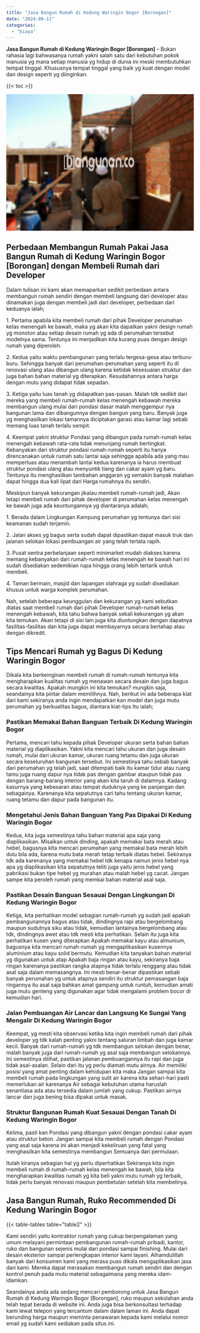 ```yaml
---
title: "Jasa Bangun Rumah di Kedung Waringin Bogor [Borongan]"
date: "2024-09-11"
categories: 
  - "biaya"
---
```


**Jasa Bangun Rumah di Kedung Waringin Bogor \[Borongan\]** – Bukan rahasia lagi bahwasanya rumah yakni salah satu dari kebutuhan pokok manusia yg mana setiap manusia yg hidup di dunia ini meski membutuhkan tempat tinggal. Khususnya tempat tinggal yang baik yg kuat dengan model dan design seperti yg diinginkan.

{{< toc >}}

![Jasa Bangun Rumah di Kedung Waringin Bogor [Borongan]](/images/borong-bangunan-36.png)

## Perbedaan Membangun Rumah Pakai Jasa Bangun Rumah di Kedung Waringin Bogor \[Borongan\] dengan Membeli Rumah dari Developer

Dalam tulisan ini kami akan memaparkan sedikit perbedaan antara membangun rumah sendiri dengan membeli langsung dari developer atau dinamakan juga dengan membeli jadi dari developer, perbedaan dari keduanya ialah;

1\. Pertama apabila kita membeli rumah dari pihak Developer perumahan kelas menengah ke bawah, maka yg akan kita dapatkan yakni design rumah yg monoton atau setiap desain rumah yg ada di perumahan tersebut modelnya sama. Tentunya ini menjadikan kita kurang puas dengan design rumah yang diperoleh.

2\. Kedua yaitu waktu pembangunan yang terlalu tergesa-gesa atau terburu-buru. Sehingga banyak dari perumahan-perumahan yang seperti itu di renovasi ulang atau dibangun ulang karena ketidak kesesuaian struktur dan juga bahan bahan material yg diterapkan. Kesudahannya antara harga dengan mutu yang didapat tidak sepadan.

3\. Ketiga yaitu luas tanah yg didapatkan pas-pasan. Malah tdk sedikit dari mereka yang membeli rumah-rumah kelas menengah kebawah mereka membangun ulang mulai dari pondasi dasar malah menggempur nya bangunan lama dan dibangunnya dengan bangun yang baru. Banyak juga yg menghasilkan lokasi tamannya diciptakan garasi atau kamar lagi sebab memang luas tanah terlalu sempit.

4\. Keempat yakni struktur Pondasi yang dibangun pada rumah-rumah kelas menengah kebawah rata-rata tidak menunjang rumah bertingkat. Kebanyakan dari struktur pondasi rumah-rumah seperti itu hanya direncanakan untuk rumah satu lantai saja sehingga apabila ada yang mau memperluas atau menambah lantai kedua karenanya ia harus membuat struktur pondasi ulang atau menyuntik tiang dan cakar ayam yg baru. Tentunya itu menghasilkan tambahan anggaran yg semakin banyak malahan dapat hingga dua kali lipat dari Harga rumahnya itu sendiri.

Meskipun banyak kekurangan jikalau membeli rumah-rumah jadi, Akan tetapi membeli rumah dari pihak developer di perumahan kelas menengah ke bawah juga ada keuntungannya yg diantaranya adalah;

1\. Berada dalam Lingkungan Kampung perumahan yg tentunya dari sisi keamanan sudah terjamin.

2\. Jalan akses yg bagus serta sudah dapat dipastikan dapat masuk truk dan jalanan selokan lokasi pembuangan air yang telah tertata rapih.

3\. Pusat sentra perbelanjaan seperti minimarket mudah diakses karena memang kebanyakan dari rumah-rumah kelas menengah ke bawah hari ini sudah disediakan sedemikian rupa hingga orang lebih tertarik untuk membeli.

4\. Taman bermain, masjid dan lapangan olahraga yg sudah disediakan khusus untuk warga komplek perumahan.

Nah, setelah beberapa keunggulan dan kekurangan yg kami sebutkan diatas saat membeli rumah dari pihak Developer rumah-rumah kelas menengah kebawah, kita tahu bahwa banyak sekali kekurangan yg akan kita temukan. Akan tetapi di sisi lain juga kita diuntungkan dengan dapatnya fasilitas-fasilitas dan kita juga dapat membayarnya secara bertahap atau dengan dikredit.

## Tips Mencari Rumah yg Bagus Di Kedung Waringin Bogor

Dikala kita berkeinginan membeli rumah di rumah-rumah tentunya kita mengharapkan kualitas rumah yg menawan secara desain dan juga bagus secara kwalitas. Apakah mungkin ini kita temukan? mungkin saja, seandainya kita pintar dalam memilihnya. Nah, berikut ini ada beberapa kiat dari kami sekiranya anda ingin mendapatkan kan model dan juga mutu perumahan yg berkualitas bagus, diantara kiat-tips Itu ialah;

### Pastikan Memakai Bahan Banguan Terbaik Di Kedung Waringin Bogor

Pertama, mencari tahu kepada pihak Developer ukuran serta bahan bahan material yg diaplikasikan. Yakni kita mencari tahu ukuran dan juga desain rumah, mulai dari ukuran kamar, ukuran ruang tetamu dan juga ukuran secara keseluruhan bangunan tersebut. Ini semestinya tahu sebab banyak dari perumahan yg telah jadi, saat ditempati baik itu kamar tidur atau ruang tamu juga ruang dapur nya tidak pas dengan gambar ataupun tidak pas dengan barang-barang interior yang akan kita taruh di dalamnya. Kadang kasurnya yang kebesaran atau tempat duduknya yang ke panjangan dan sebagainya. Karenanya kita sepatutnya cari tahu tentang ukuran kamar, ruang tetamu dan dapur pada bangunan itu.

### Mengetahui Jenis Bahan Banguan Yang Pas Dipakai Di Kedung Waringin Bogor

Kedua, kita juga semestinya tahu bahan material apa saja yang diaplikasikan. Misalkan untuk dinding, apakah memakai bata merah atau hebel, bagusnya kita mencari perumahan yang memakai bata merah lebih dulu bila ada, karena mutu bata merah tetap terbaik diatas hebel. Sekiranya tdk ada karenanya yang memakai hebel tdk kenapa namun jenis hebel nya apa yg diaplikasikan kita sepatutnya teliti juga yaitu jenis hebel yang pabrikasi bukan tipe hebel yg murahan atau malah hebel yg cacat. Jangan sampe kita peroleh rumah yang memkai bahan material asal saja.

### Pastikan Desain Banguan Sesauai Dengan Lingkungan Di Kedung Waringin Bogor

Ketiga, kita perhatikan model sebagian rumah-rumah yg sudah jadi apakah pembangunannya bagus atau tidak, dindingnya rapi atau bergelombang maupun sudutnya siku atau tidak, kemudian lantainya bergelombang atau tdk, dindingnya awet atau tdk mesti kita perhatikan. Selain itu juga kita perhatikan kusen yang diterapkan Apakah memakai kayu atau almunium, bagusnya kita mencari rumah-rumah yg mengaplikasikan kusennya aluminium atau kayu solid bermutu. Kemudian kita tanyakan bahan material yg digunakan untuk atap Apakah baja ringan atau kayu, sekiranya baja ringan karenanya pastikan rangka atapnya tidak terlalu renggang atau tidak asal saja dalam memasangnya. Ini mesti benar-benar dipastikan sebab banyak perumahan yg untuk atapnya sendiri itu struktur pemasangan baja ringannya itu asal saja bahkan amat gampang untuk runtuh, kemudian amati juga mutu genteng yang digunakan agar tidak mengalami problem bocor di kemudian hari.

### Jalan Pembuangan Air Lancar dan Langsung Ke Sungai Yang Mengalir Di Kedung Waringin Bogor

Keempat, yg mesti kita observasi ketika kita ingin membeli rumah dari pihak developer yg tdk kalah penting yakni tentang saluran limbah dan juga kamar kecil. Banyak dari rumah-rumah yg tdk membangun selokan dengan benar, malah banyak juga dari rumah-rumah yg asal saja membangun selokannya. Ini semestinya dilihat, pastikan jalanan pembuangannya itu rapi dan juga tidak asal-asalan. Selain dari itu yg perlu diamati mutu airnya. Air memiliki posisi yang amat penting dalam kehidupan kita maka Jangan sampai kita membeli rumah pada lingkungan yang sulit air karena kita sehari-hari pasti memerlukan air karenanya Air sebagai kebutuhan utama haruslah senantiasa ada atau tersedia dalam jumlah yang cukup. Pastikan airnya lancar dan juga bening bisa dipakai untuk masak.

### Struktur Bangunan Rumah Kuat Sesauai Dengan Tanah Di Kedung Waringin Bogor

Kelima, pasti kan Pondasi yang dibangun yakni dengan pondasi cakar ayam atau struktur beton. Jangan sampai kita membeli rumah dengan Pondasi yang asal saja karena ini akan menjadi kekeliruan yang fatal yang menghasilkan kita semestinya membangun Semuanya dari permulaan.

Itulah kiranya sebagian hal yg perlu diperhatikan Sekiranya kita ingin membeli rumah di rumah-rumah kelas menengah ke bawah, bila kita mengharapkan kwalitas rumah yg kita beli yakni mutu rumah yg terbaik, tidak perlu banyak renovasi maupun pembetulan setelah kita membelinya.

## Jasa Bangun Rumah, Ruko Recommended Di Kedung Waringin Bogor

{{< table-tables table="table2" >}}

Kami sendiri yaitu kontraktor rumah yang cukup berpengalaman yang umum melayani permintaan pembangunan rumah-rumah pribadi, kantor, ruko dan bangunan sejenis mulai dari pondasi sampai finishing. Mulai dari desain eksterior sampai perlengkapan interior kami layani. Alhamdulillah banyak dari konsumen kami yang merasa puas dikala mengaplikasikan jasa dari kami. Mereka dapat merasakan membangun rumah sendiri dan dengan kontrol penuh pada mutu material sebagaimana yang mereka idam-idamkan.

Seandainya anda ada sedang mencari pemborong untuk Jasa Bangun Rumah di Kedung Waringin Bogor \[Borongan\], ruko maupun sekolahan anda telah tepat berada di website ini. Anda juga bisa berkonsultasi terhadap kami lewat telepon yang tercantum dalam dalam laman ini. Anda dapat berunding harga maupun meminta penawaran kepada kami melalui nomor email yg sudah kami sediakan pada situs ini.
